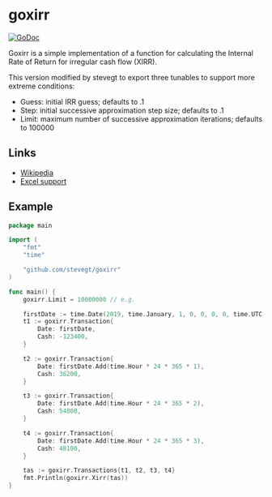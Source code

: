 # goxirr
[![GoDoc](https://godoc.org/github.com/maksim77/goxirr?status.svg)](https://godoc.org/github.com/maksim77/goxirr)

Goxirr is a simple implementation of a function for calculating the Internal Rate of Return for irregular cash flow (XIRR).

This version modified by stevegt to export three tunables to support
more extreme conditions:

- Guess: initial IRR guess; defaults to .1
- Step: initial successive approximation step size; defaults to .1
- Limit: maximum number of successive approximation iterations; defaults to 100000

## Links
- [Wikipedia](https://en.wikipedia.org/wiki/Internal_rate_of_return)
- [Excel support](https://support.office.com/en-us/article/XIRR-function-DE1242EC-6477-445B-B11B-A303AD9ADC9D)

## Example

```go
package main

import (
	"fmt"
	"time"

	"github.com/stevegt/goxirr"
)

func main() {
	goxirr.Limit = 10000000 // e.g.

	firstDate := time.Date(2019, time.January, 1, 0, 0, 0, 0, time.UTC)
	t1 := goxirr.Transaction{
		Date: firstDate,
		Cash: -123400,
	}

	t2 := goxirr.Transaction{
		Date: firstDate.Add(time.Hour * 24 * 365 * 1),
		Cash: 36200,
	}

	t3 := goxirr.Transaction{
		Date: firstDate.Add(time.Hour * 24 * 365 * 2),
		Cash: 54800,
	}

	t4 := goxirr.Transaction{
		Date: firstDate.Add(time.Hour * 24 * 365 * 3),
		Cash: 48100,
	}

	tas := goxirr.Transactions{t1, t2, t3, t4}
	fmt.Println(goxirr.Xirr(tas))
}
```

